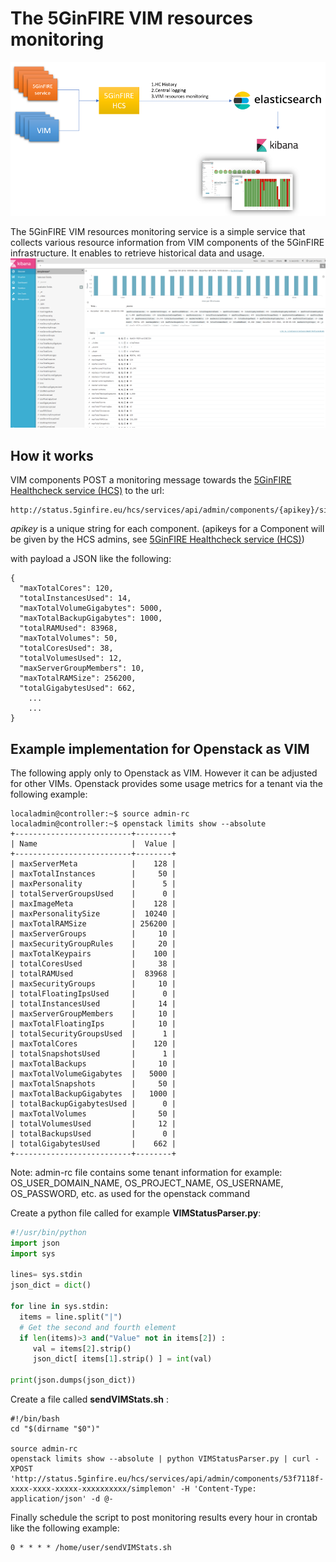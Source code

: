 <!-- TITLE: The 5GinFIRE VIM resources monitoring -->
<!-- SUBTITLE: The 5GinFIRE VIM resources monitoring -->

# The 5GinFIRE VIM resources monitoring

![Hcs Elastic Architecture](/uploads/hcs/hcs-elastic-architecture.png "Hcs Elastic Architecture")

The 5GinFIRE VIM resources monitoring service is a simple service that collects various resource information from VIM components of the 5GinFIRE infrastructure. It enables to retrieve historical data and usage. 
![Hcs Vim Kibana](/uploads/hcs/hcs-vim-kibana.png "Hcs Vim Kibana")


## How it works


VIM components POST a monitoring message towards the [5GinFIRE Healthcheck service (HCS)](hcservice/usage)  to the url:

```text
http://status.5ginfire.eu/hcs/services/api/admin/components/{apikey}/simplemon
```
*apikey* is a unique string for each component. (apikeys for a Component will be given by the HCS admins, see  [5GinFIRE Healthcheck service (HCS)](hcservice/usage))

with payload a JSON like the following:
```text
{
  "maxTotalCores": 120,
  "totalInstancesUsed": 14,
  "maxTotalVolumeGigabytes": 5000,
  "maxTotalBackupGigabytes": 1000,
  "totalRAMUsed": 83968,
  "maxTotalVolumes": 50,
  "totalCoresUsed": 38,
  "totalVolumesUsed": 12,
  "maxServerGroupMembers": 10,
  "maxTotalRAMSize": 256200,
  "totalGigabytesUsed": 662,
	...
	...
}
```


## Example implementation for Openstack as VIM


The following apply only to Openstack as VIM. However it can be adjusted for other VIMs.
Openstack provides some usage metrics for a tenant via the following example:


```text
localadmin@controller:~$ source admin-rc
localadmin@controller:~$ openstack limits show --absolute
+--------------------------+--------+
| Name                     |  Value |
+--------------------------+--------+
| maxServerMeta            |    128 |
| maxTotalInstances        |     50 |
| maxPersonality           |      5 |
| totalServerGroupsUsed    |      0 |
| maxImageMeta             |    128 |
| maxPersonalitySize       |  10240 |
| maxTotalRAMSize          | 256200 |
| maxServerGroups          |     10 |
| maxSecurityGroupRules    |     20 |
| maxTotalKeypairs         |    100 |
| totalCoresUsed           |     38 |
| totalRAMUsed             |  83968 |
| maxSecurityGroups        |     10 |
| totalFloatingIpsUsed     |      0 |
| totalInstancesUsed       |     14 |
| maxServerGroupMembers    |     10 |
| maxTotalFloatingIps      |     10 |
| totalSecurityGroupsUsed  |      1 |
| maxTotalCores            |    120 |
| totalSnapshotsUsed       |      1 |
| maxTotalBackups          |     10 |
| maxTotalVolumeGigabytes  |   5000 |
| maxTotalSnapshots        |     50 |
| maxTotalBackupGigabytes  |   1000 |
| totalBackupGigabytesUsed |      0 |
| maxTotalVolumes          |     50 |
| totalVolumesUsed         |     12 |
| totalBackupsUsed         |      0 |
| totalGigabytesUsed       |    662 |
+--------------------------+--------+
```

Note: admin-rc file contains some tenant information for example:  OS_USER_DOMAIN_NAME, OS_PROJECT_NAME, OS_USERNAME, OS_PASSWORD, etc. as used for the openstack command


Create a python file called for example **VIMStatusParser.py**:

```python
#!/usr/bin/python
import json
import sys

lines= sys.stdin
json_dict = dict()

for line in sys.stdin:
  items = line.split("|")
  # Get the second and fourth element
  if len(items)>3 and("Value" not in items[2]) :
     val = items[2].strip()
     json_dict[ items[1].strip() ] = int(val)

print(json.dumps(json_dict))

```


Create a file called **sendVIMStats.sh** :


```batchfile
#!/bin/bash
cd "$(dirname "$0")"

source admin-rc
openstack limits show --absolute | python VIMStatusParser.py | curl -XPOST 'http://status.5ginfire.eu/hcs/services/api/admin/components/53f7118f-xxxx-xxxx-xxxxx-xxxxxxxxxx/simplemon' -H 'Content-Type: application/json' -d @-
```


Finally schedule the script to post monitoring results every hour in crontab like the following example:

```batchfile
0 * * * * /home/user/sendVIMStats.sh
```






